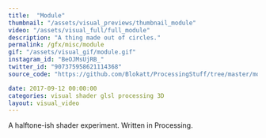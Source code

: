 ```yaml
---
title:  "Module"
thumbnail: "/assets/visual_previews/thumbnail_module"
video: "/assets/visual_full/full_module"
description: "A thing made out of circles."
permalink: /gfx/misc/module
gif: "/assets/visual_gif/module.gif"
instagram_id: "BeOJMsUjRB_"
twitter_id: "907375958621114368" 
source_code: "https://github.com/Blokatt/ProcessingStuff/tree/master/module" 

date: 2017-09-12 00:00:00
categories: visual shader glsl processing 3D
layout: visual_video
---
```

A halftone-ish shader experiment. Written in Processing.